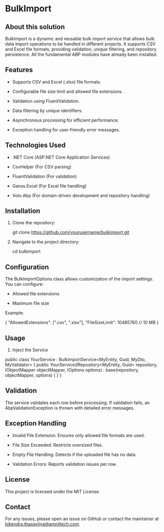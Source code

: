 # BulkImport

## About this solution
BulkImport is a dynamic and reusable bulk import service that allows bulk data import operations to be handled in different projects. It supports CSV and Excel file formats, providing validation, unique filtering, and repository persistence. All the fundamental ABP modules have already been installed. 

## Features

* Supports CSV and Excel (.xlsx) file formats.

* Configurable file size limit and allowed file extensions.

* Validation using FluentValidation.

* Data filtering by unique identifiers.

* Asynchronous processing for efficient performance.

* Exception handling for user-friendly error messages.

## Technologies Used

* .NET Core (ASP.NET Core Application Services)

* CsvHelper (For CSV parsing)

* FluentValidation (For validation)

* Ganss.Excel (For Excel file handling)

* Volo.Abp (For domain-driven development and repository handling)

## Installation

1. Clone the repository:

   git clone https://github.com/yourusername/bulkimport.git

2. Navigate to the project directory:

   cd bulkimport

## Configuration

The BulkImportOptions class allows customization of the import settings. You can configure:

* Allowed file extensions

* Maximum file size

Example:

{
  "AllowedExtensions": [".csv", ".xlsx"],
  "FileSizeLimit": 10485760  // 10 MB
}

## Usage

1. Inject the Service

public class YourService : BulkImportService<MyEntity, Guid, MyDto, MyValidator>
{
    public YourService(IRepository<MyEntity, Guid> repository, IObjectMapper objectMapper, IOptions<BulkImportOptions> options) : base(repository, objectMapper, options)
    {
    }
}

## Validation

The service validates each row before processing. If validation fails, an AbpValidationException is thrown with detailed error messages.

## Exception Handling

* Invalid File Extension: Ensures only allowed file formats are used.

* File Size Exceeded: Restricts oversized files.

* Empty File Handling: Detects if the uploaded file has no data.

* Validation Errors: Reports validation issues per row.

## License

This project is licensed under the MIT License.

## Contact

For any issues, please open an issue on GitHub or contact the maintainer at bikendra.thapayliya@amniltech.com.

